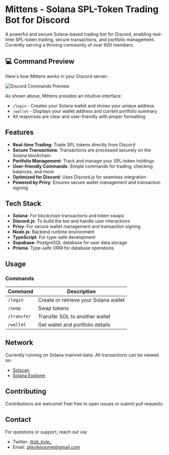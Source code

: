 # Mittens - Solana SPL-Token Trading Bot for Discord

A powerful and secure Solana-based trading bot for Discord, enabling real-time SPL-token trading, secure transactions, and portfolio management. Currently serving a thriving community of over 600 members.

## 💻 Command Preview
Here's how Mittens works in your Discord server:

![Discord Commands Preview](./assets/discord-preview.png)

As shown above, Mittens provides an intuitive interface:
- `/login` - Creates your Solana wallet and shows your unique address
- `/wallet` - Displays your wallet address and current portfolio summary
- All responses are clear and user-friendly with proper formatting

## Features
- **Real-time Trading**: Trade SPL tokens directly from Discord
- **Secure Transactions**: Transactions are processed securely on the Solana blockchain
- **Portfolio Management**: Track and manage your SPL-token holdings
- **User-friendly Commands**: Simple commands for trading, checking balances, and more
- **Optimized for Discord**: Uses Discord.js for seamless integration
- **Powered by Privy**: Ensures secure wallet management and transaction signing

## Tech Stack
- **Solana**: For blockchain transactions and token swaps
- **Discord.js**: To build the bot and handle user interactions
- **Privy**: For secure wallet management and transaction signing
- **Node.js**: Backend runtime environment
- **TypeScript**: For type-safe development
- **Supabase**: PostgreSQL database for user data storage
- **Prisma**: Type-safe ORM for database operations

## Usage
### Commands
| Command    | Description                           |
|------------|---------------------------------------|
| `/login`   | Create or retrieve your Solana wallet |
| `/swap`    | Swap tokens                          |
| `/transfer`| Transfer SOL to another wallet       |
| `/wallet`  | Get wallet and portfolio details     |

## Network
Currently running on Solana mainnet-beta. All transactions can be viewed on:
- [Solscan](https://solscan.io)
- [Solana Explorer](https://explorer.solana.com)

## Contributing
Contributions are welcome! Feel free to open issues or submit pull requests.

## Contact
For questions or support, reach out via:
- Twitter: [@zk_kyle_](https://twitter.com/zk_kyle_)
- Email: zkkylenoome@gmail.com